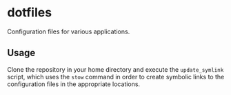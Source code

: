# dotfiles
Configuration files for various applications.

## Usage
Clone the repository in your home directory and execute the `update_symlink` script, which uses the `stow` command in order to create symbolic links to the configuration files in the appropriate locations.
